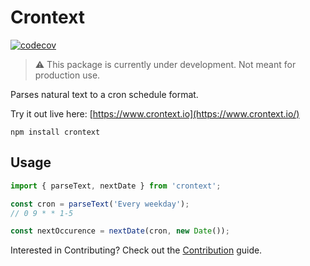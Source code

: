 # Crontext

[![codecov](https://codecov.io/gh/rautio/crontext/graph/badge.svg?token=2D9ALEL4AD)](https://codecov.io/gh/rautio/crontext)

> :warning: This package is currently under development. Not meant for production use.

Parses natural text to a cron schedule format.

Try it out live here: [https://www.crontext.io](https://www.crontext.io/)

```
npm install crontext
```

## Usage

```js
import { parseText, nextDate } from 'crontext';

const cron = parseText('Every weekday');
// 0 9 * * 1-5

const nextOccurence = nextDate(cron, new Date());
```

Interested in Contributing? Check out the [Contribution](./CONTRIBUTING.md) guide.
